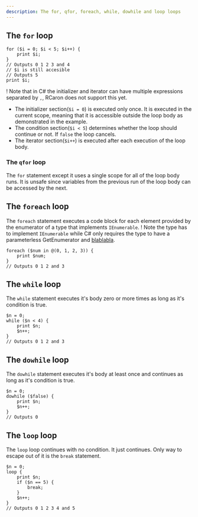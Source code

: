 ```yaml
---
description: The for, qfor, foreach, while, dowhile and loop loops
---
```


## The `for` loop
```rcaron
for ($i = 0; $i < 5; $i++) {
    print $i;
}
// Outputs 0 1 2 3 and 4
// $i is still accesible
// Outputs 5
print $i;
```
! Note that in C# the initializer and iterator can have multiple expressions separated by `,`, RCaron does not support this yet.
- The initializer section(`$i = 0`) is executed only once. It is executed in the current scope, meaning that it is accessible outside the loop body as demonstrated in the example.
- The condition section(`$i < 5`) determines whether the loop should continue or not. If `false` the loop cancels.
- The iterator section(`$i++`) is executed after each execution of the loop body.
### The `qfor` loop
The `for` statement except it uses a single scope for all of the loop body runs. It is unsafe since variables from the previous run of the loop body can be accessed by the next.
## The `foreach` loop
The `foreach` statement executes a code block for each element provided by the enumerator of a type that implements `IEnumerable`.
! Note the type has to implement `IEnumerable` while C# only requires the type to have a parameterless GetEnumerator and [blablabla](https://learn.microsoft.com/en-us/dotnet/csharp/language-reference/statements/iteration-statements#the-foreach-statement).
```
foreach ($num in @(0, 1, 2, 3)) {
    print $num;
}
// Outputs 0 1 2 and 3
```
## The `while` loop
The `while` statement executes it's body zero or more times as long as it's condition is true.
```
$n = 0;
while ($n < 4) {
    print $n;
    $n++;
}
// Outputs 0 1 2 and 3
```
## The `dowhile` loop
The `dowhile` statement executes it's body at least once and continues as long as it's condition is true.
```
$n = 0;
dowhile ($false) {
    print $n;
    $n++;
}
// Outputs 0
```
## The `loop` loop
The `loop` loop continues with no condition. It just continues. Only way to escape out of it is the `break` statement.
```
$n = 0;
loop {
    print $n;
    if ($n == 5) {
        break;
    }
    $n++;
}
// Outputs 0 1 2 3 4 and 5
```